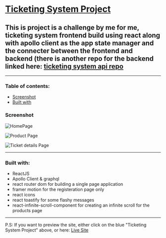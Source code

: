 # [Ticketing System Project](https://moath-ticketing-system-project.onrender.com)

## This is project is a challenge by me for me, ticketing system frontend build using react along with apollo client as the app state manager and the connecter between the frontend and backend (there is another repo for the backend linked here: [ticketing system api repo](https://github.com/moath2elmarmori/Ticketing-System-API)

---

### Table of contents:

- [Screenshot](#screenshot)
- [Built with](#built-with)

### Screenshot

![HomePage](https://res.cloudinary.com/dk5awi1mn/image/upload/v1670063363/github-readme/ticketing-system/Screenshot_1_eihkec.png)

![Product Page](https://res.cloudinary.com/dk5awi1mn/image/upload/v1670063364/github-readme/ticketing-system/Screenshot_2_hshrep.png)

![Ticket details Page](https://res.cloudinary.com/dk5awi1mn/image/upload/v1670063365/github-readme/ticketing-system/Screenshot_3_rkpxww.png)

---

### Built with:

- ReactJS
- Apollo Client & graphql
- react router dom for building a single page application
- framer motion for the registeration page only
- react icons
- react toastify for some flashy messages
- react-infinite-scroll-component for creating an infinite scroll for the products page

---

P.S: If you want to preview the site, either click on the blue "Ticketing System Project" above, or here: [Live Site](https://moath-ticketing-system-project.onrender.com)
